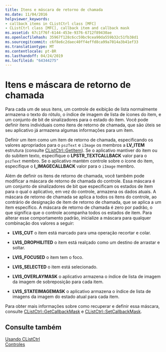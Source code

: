 ```yaml
---
title: Itens e máscara de retorno de chamada
ms.date: 11/04/2016
helpviewer_keywords:
- callback items in CListCtrl class [MFC]
- CListCtrl class [MFC], callback item and callback mask
ms.assetid: 67c1f76f-6144-453e-9376-6712f89430ae
ms.openlocfilehash: 35967f128c6cc59bc9cea90da559b32c51fb38d1
ms.sourcegitcommit: c6f8e6c2daec40ff4effd8ca99a7014a3b41ef33
ms.translationtype: MT
ms.contentlocale: pt-BR
ms.lasthandoff: 04/24/2019
ms.locfileid: "64344275"
---
```

# <a name="callback-items-and-the-callback-mask"></a>Itens e máscara de retorno de chamada

Para cada um de seus itens, um controle de exibição de lista normalmente armazena o texto do rótulo, o índice de imagem de lista de ícones do item, e um conjunto de bit de sinalizadores para o estado do item. Você pode definir itens individuais como itens de retorno de chamada, que são úteis se seu aplicativo já armazena algumas informações para um item.

Definir um item como um item de retorno de chamada, especificando os valores apropriados para o `pszText` e `iImage` os membros a **LV_ITEM** estrutura (consulte [CListCtrl::GetItem](../mfc/reference/clistctrl-class.md#getitem)). Se o aplicativo mantiver do item ou do subitem texto, especifique o **LPSTR_TEXTCALLBACK** valor para o `pszText` membro. Se o aplicativo mantém controle sobre o ícone do item, especifique o **I_IMAGECALLBACK** valor para o `iImage` membro.

Além de definir os itens de retorno de chamada, você também pode modificar a máscara de retorno de chamada do controle. Essa máscara é um conjunto de sinalizadores de bit que especificam os estados de item para o qual o aplicativo, em vez do controle, armazena os dados atuais. A máscara de retorno de chamada se aplica a todos os itens do controle, ao contrário de designação de item de retorno de chamada, que se aplica a um item específico. A máscara de retorno de chamada é zero por padrão, o que significa que o controle acompanha todos os estados de item. Para alterar esse comportamento padrão, inicialize a máscara para qualquer combinação dos valores a seguir:

- **LVIS_CUT** o item está marcado para uma operação recortar e colar.

- **LVIS_DROPHILITED** o item está realçado como um destino de arrastar e soltar.

- **LVIS_FOCUSED** o item tem o foco.

- **LVIS_SELECTED** o item está selecionado.

- **LVIS_OVERLAYMASK** o aplicativo armazena o índice de lista de imagem da imagem de sobreposição para cada item.

- **LVIS_STATEIMAGEMASK** o aplicativo armazena o índice de lista de imagens da imagem do estado atual para cada item.

Para obter mais informações sobre como recuperar e definir essa máscara, consulte [CListCtrl::GetCallbackMask](../mfc/reference/clistctrl-class.md#getcallbackmask) e [CListCtrl::SetCallbackMask](../mfc/reference/clistctrl-class.md#setcallbackmask).

## <a name="see-also"></a>Consulte também

[Usando CListCtrl](../mfc/using-clistctrl.md)<br/>
[Controles](../mfc/controls-mfc.md)
